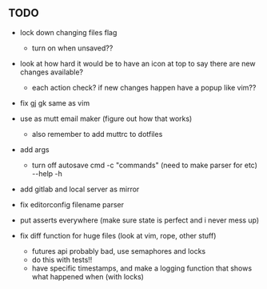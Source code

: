 ## TODO

- lock down changing files flag
	- turn on when unsaved??

- look at how hard it would be to have an icon at top to say there are new changes available?
	- each action check? if new changes happen have a popup like vim??

- fix gj gk same as vim

- use as mutt email maker (figure out how that works)
	- also remember to add muttrc to dotfiles

- add args
	- turn off autosave cmd
	-c "commands" (need to make parser for <c-h> <cr> etc)
	--help
	-h

- add gitlab and local server as mirror

- fix editorconfig filename parser

- put asserts everywhere (make sure state is perfect and i never mess up)

- fix diff function for huge files (look at vim, rope, other stuff)
	- futures api probably bad, use <pthread> semaphores and locks
	- do this with tests!!
	- have specific timestamps, and make a logging function that shows what happened when (with locks)
